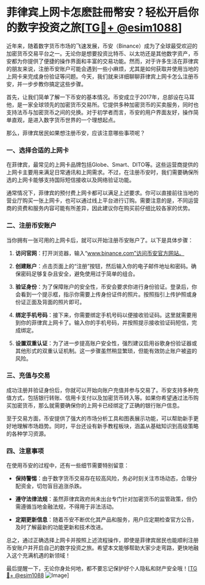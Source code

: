 # 菲律宾上网卡怎麽註冊幣安？轻松开启你的数字投资之旅[[TG💪+ @esim1088](https://t.me/s/esim1088)]

近年来，随着数字货币市场的飞速发展，币安（Binance）成为了全球最受欢迎的加密货币交易平台之一。无论你是想要投资比特币、以太坊还是其他数字资产，币安都为你提供了便捷的操作界面和丰富的交易功能。然而，对于许多生活在菲律宾的朋友来说，注册币安账户可能会遇到一些小麻烦，尤其是如何获取并使用当地的上网卡来完成身份验证等问题。今天，我们就来详细聊聊菲律宾上网卡怎么注册币安，并一步步教你搞定这些步骤。

首先，让我们简单了解一下币安的基本情况。币安成立于2017年，总部设在马耳他，是一家全球领先的加密货币交易所。它提供多种加密货币的买卖服务，同时也支持法币与加密货币之间的兑换。对于初学者而言，币安的用户界面友好，操作简单直观，是进入数字货币世界的一个理想起点。

那么，菲律宾居民如果想注册币安，应该注意哪些事项呢？

### 一、选择合适的上网卡

在菲律宾，最常见的上网卡品牌包括Globe、Smart、DITO等。这些运营商提供的上网卡主要用来满足日常通讯和上网需求。不过，在注册币安时，我们需要确保所选的上网卡能够支持国际短信接收以及网络验证功能。

通常情况下，菲律宾的预付费上网卡都可以满足上述要求。你可以直接前往当地的营业厅购买一张上网卡，也可以通过线上平台进行订购。需要注意的是，不同运营商的资费和服务内容可能有所差异，因此建议你在购买前仔细比较各家的优势。

### 二、注册币安账户

当你拥有一张可用的上网卡后，就可以开始注册币安账户了。以下是具体步骤：

1. **访问官网**：打开浏览器，输入“www.binance.com”访问币安官方网站。
   
2. **创建账户**：点击页面上的“注册”按钮，然后输入你的电子邮件地址和密码。确保密码足够复杂且安全，避免使用过于简单的组合。

3. **验证身份**：为了保障账户的安全性，币安会要求你进行身份验证。登录后，你会看到一个提示框，指示你需要上传身份证件的照片。按照指引上传护照或身份证正面及背面的照片即可。

4. **绑定手机号码**：接下来，你需要绑定手机号码以便接收验证码。这里就需要用到你的菲律宾上网卡了。输入你的手机号码，并按照提示接收验证码短信，完成绑定。

5. **设置双重认证**：为了进一步提高账户安全性，强烈建议启用谷歌身份验证器或其他形式的双重认证机制。这一步骤虽然稍显繁琐，但能有效防止账户被盗的风险。

### 三、充值与交易

成功注册并验证身份后，你就可以开始向账户充值并参与交易了。币安支持多种充值方式，包括银行转账、信用卡支付以及加密货币转入等。如果你希望通过法币购买加密货币，那么就需要确保你的上网卡已经绑定了正确的银行账户信息。

至于交易方面，币安提供了强大的市场分析工具和图表展示功能，可以帮助新手更好地理解市场趋势。同时，平台还设有新手教程板块，涵盖从基础知识到高级策略的各种学习资源。

### 四、注意事项

在使用币安的过程中，还有一些细节需要特别留意：

- **保持警惕**：由于数字货币交易存在较高风险，务必时刻关注市场动态，合理分配资金，切勿盲目追涨杀跌。
  
- **遵守法律法规**：虽然菲律宾政府尚未出台专门针对加密货币的监管政策，但仍需遵循当地金融法规，不得用于非法活动。

- **定期更新信息**：随着币安不断优化其产品和服务，用户应定期检查官方公告，及时了解最新的功能更新和技术改进。

总之，通过正确选择上网卡并按照上述流程操作，即使是菲律宾居民也能顺利注册币安账户并开启自己的数字投资之旅。希望本文能够帮助大家少走弯路，更快地融入这个充满机遇的新领域！

最后提醒一下，无论你身处何地，都不要忘记保护好个人隐私和财产安全哦！[[TG💪+ @esim1088](https://t.me/s/esim1088) ![Image](https://i.postimg.cc/4NQfJmqS/Snipaste-2025-05-13-00-14-12.png)]